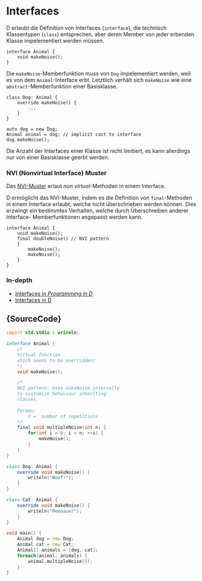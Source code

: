 # Interfaces

D erlaubt die Definition von Interfaces (`interface`),
die technisch Klassentypen (`class`) entsprechen, aber deren
Member von jeder erbenden Klasse impelementiert werden müssen.

    interface Animal {
        void makeNoise();
    }

Die `makeNoise`-Memberfunktion muss von `Dog` impelementiert 
werden, weil es von dem  `Animal`-Interface erbt.
Letztlich verhält sich `makeNoise` wie eine `abstract`-Memberfunktion
einer Basisklasse.

    class Dog: Animal {
        override makeNoise() {
            ...
        }
    }

    auto dog = new Dog;
    Animal animal = dog; // implicit cast to interface
    dog.makeNoise();

Die Anzahl der Interfaces einer Klasse ist nicht limitiert,
es kann allerdings nur von einer Basisklasse geerbt werden.

### NVI (Nonvirtual Interface) Muster

Das [NVI-Muster](https://en.wikipedia.org/wiki/Non-virtual_interface_pattern)
erlaut _non virtual_-Methoden in einem Interface.

D ermöglicht das NVI-Muster, indem es die Definition von `final`-Methoden in 
einem Interface erlaubt, welche nicht überschrieben werden können. Dies erzwingt 
ein bestimmtes Verhalten, welche durch Überschreiben anderer Interface-
Memberfunktionen angepasst werden kann.

    interface Animal {
        void makeNoise();
        final doubleNoise() // NVI pattern
        {
            makeNoise();
            makeNoise();
        }
    }

### In-depth

- [Interfaces in _Programming in D_](http://ddili.org/ders/d.en/interface.html)
- [Interfaces in D](https://dlang.org/spec/interface.html)

## {SourceCode}

```d
import std.stdio : writeln;

interface Animal {
    /*
    Virtual function
    which needs to be overridden!
    */
    void makeNoise();

    /*
    NVI pattern. Uses makeNoise internally
    to customize behaviour inheriting
    classes.
    
    Params: 
        n =  number of repetitions
    */
    final void multipleNoise(int n) {
        for(int i = 0; i < n; ++i) {
            makeNoise();
        }
    }
}

class Dog: Animal {
    override void makeNoise() {
        writeln("Woof!");
    }
}

class Cat: Animal {
    override void makeNoise() {
        writeln("Meeoauw!");
    }
}

void main() {
    Animal dog = new Dog;
    Animal cat = new Cat;
    Animal[] animals = [dog, cat];
    foreach(animal; animals) {
        animal.multipleNoise(5);
    }
}
```
